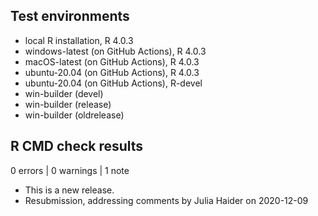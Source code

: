 ## Test environments
* local R installation, R 4.0.3
* windows-latest (on GitHub Actions), R 4.0.3
* macOS-latest (on GitHub Actions), R 4.0.3
* ubuntu-20.04 (on GitHub Actions), R 4.0.3
* ubuntu-20.04 (on GitHub Actions), R-devel
* win-builder (devel)
* win-builder (release)
* win-builder (oldrelease)

## R CMD check results

0 errors | 0 warnings | 1 note

* This is a new release.
* Resubmission, addressing comments by Julia Haider on 2020-12-09
